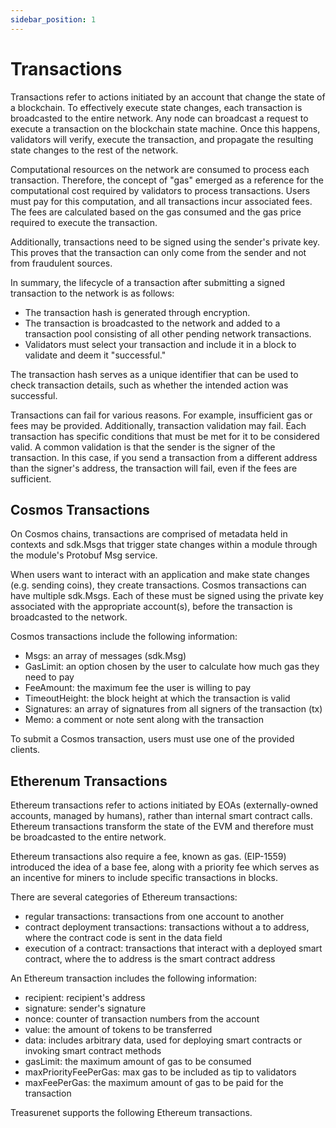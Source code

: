 ```yaml
---
sidebar_position: 1
---
```


# Transactions

Transactions refer to actions initiated by an account that change the state of a blockchain. To effectively execute state changes, each transaction is broadcasted to the entire network. Any node can broadcast a request to execute a transaction on the blockchain state machine. Once this happens, validators will verify, execute the transaction, and propagate the resulting state changes to the rest of the network.

Computational resources on the network are consumed to process each transaction. Therefore, the concept of "gas" emerged as a reference for the computational cost required by validators to process transactions. Users must pay for this computation, and all transactions incur associated fees. The fees are calculated based on the gas consumed and the gas price required to execute the transaction.

Additionally, transactions need to be signed using the sender's private key. This proves that the transaction can only come from the sender and not from fraudulent sources.

In summary, the lifecycle of a transaction after submitting a signed transaction to the network is as follows:

- The transaction hash is generated through encryption.
- The transaction is broadcasted to the network and added to a transaction pool consisting of all other pending network transactions.
- Validators must select your transaction and include it in a block to validate and deem it "successful."

The transaction hash serves as a unique identifier that can be used to check transaction details, such as whether the intended action was successful.

Transactions can fail for various reasons. For example, insufficient gas or fees may be provided. Additionally, transaction validation may fail. Each transaction has specific conditions that must be met for it to be considered valid. A common validation is that the sender is the signer of the transaction. In this case, if you send a transaction from a different address than the signer's address, the transaction will fail, even if the fees are sufficient.

## Cosmos Transactions

On Cosmos chains, transactions are comprised of metadata held in contexts and sdk.Msgs that trigger state changes within a module through the module's Protobuf Msg service.

When users want to interact with an application and make state changes (e.g. sending coins), they create transactions. Cosmos transactions can have multiple sdk.Msgs. Each of these must be signed using the private key associated with the appropriate account(s), before the transaction is broadcasted to the network.

Cosmos transactions include the following information:

- Msgs: an array of messages (sdk.Msg)
- GasLimit: an option chosen by the user to calculate how much gas they need to pay
- FeeAmount: the maximum fee the user is willing to pay
- TimeoutHeight: the block height at which the transaction is valid
- Signatures: an array of signatures from all signers of the transaction (tx)
- Memo: a comment or note sent along with the transaction

To submit a Cosmos transaction, users must use one of the provided clients.

## Etherenum Transactions

Ethereum transactions refer to actions initiated by EOAs (externally-owned accounts, managed by humans), rather than internal smart contract calls. Ethereum transactions transform the state of the EVM and therefore must be broadcasted to the entire network.

Ethereum transactions also require a fee, known as gas. (EIP-1559) introduced the idea of a base fee, along with a priority fee which serves as an incentive for miners to include specific transactions in blocks.

There are several categories of Ethereum transactions:

- regular transactions: transactions from one account to another
- contract deployment transactions: transactions without a to address, where the contract code is sent in the data field
- execution of a contract: transactions that interact with a deployed smart contract, where the to address is the smart contract address

An Ethereum transaction includes the following information:

- recipient: recipient's address
- signature: sender's signature
- nonce: counter of transaction numbers from the account
- value: the amount of tokens to be transferred
- data: includes arbitrary data, used for deploying smart contracts or invoking smart contract methods
- gasLimit: the maximum amount of gas to be consumed
- maxPriorityFeePerGas: max gas to be included as tip to validators
- maxFeePerGas: the maximum amount of gas to be paid for the transaction

Treasurenet supports the following Ethereum transactions.
